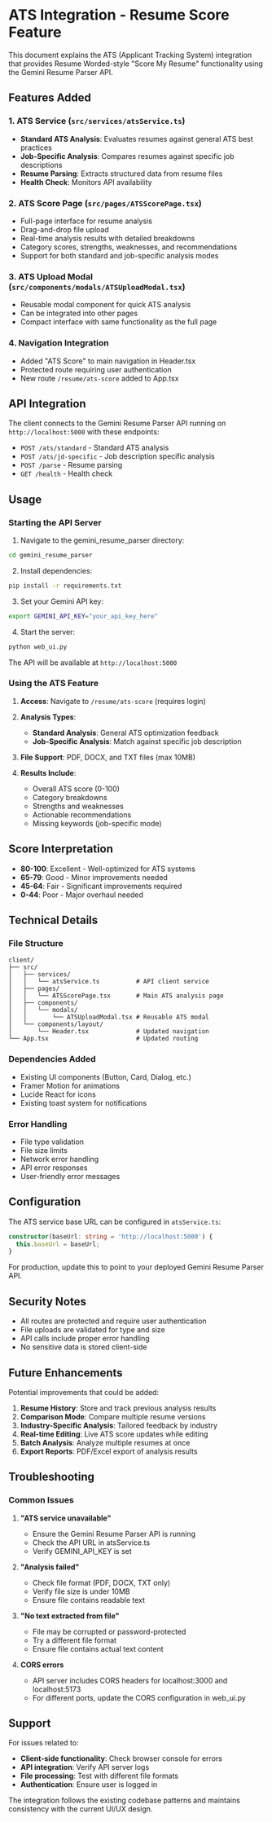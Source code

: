 # ATS Integration - Resume Score Feature

This document explains the ATS (Applicant Tracking System) integration that provides Resume Worded-style "Score My Resume" functionality using the Gemini Resume Parser API.

## Features Added

### 1. ATS Service (`src/services/atsService.ts`)
- **Standard ATS Analysis**: Evaluates resumes against general ATS best practices
- **Job-Specific Analysis**: Compares resumes against specific job descriptions
- **Resume Parsing**: Extracts structured data from resume files
- **Health Check**: Monitors API availability

### 2. ATS Score Page (`src/pages/ATSScorePage.tsx`)
- Full-page interface for resume analysis
- Drag-and-drop file upload
- Real-time analysis results with detailed breakdowns
- Category scores, strengths, weaknesses, and recommendations
- Support for both standard and job-specific analysis modes

### 3. ATS Upload Modal (`src/components/modals/ATSUploadModal.tsx`)
- Reusable modal component for quick ATS analysis
- Can be integrated into other pages
- Compact interface with same functionality as the full page

### 4. Navigation Integration
- Added "ATS Score" to main navigation in Header.tsx
- Protected route requiring user authentication
- New route `/resume/ats-score` added to App.tsx

## API Integration

The client connects to the Gemini Resume Parser API running on `http://localhost:5000` with these endpoints:

- `POST /ats/standard` - Standard ATS analysis
- `POST /ats/jd-specific` - Job description specific analysis  
- `POST /parse` - Resume parsing
- `GET /health` - Health check

## Usage

### Starting the API Server

1. Navigate to the gemini_resume_parser directory:
```bash
cd gemini_resume_parser
```

2. Install dependencies:
```bash
pip install -r requirements.txt
```

3. Set your Gemini API key:
```bash
export GEMINI_API_KEY="your_api_key_here"
```

4. Start the server:
```bash
python web_ui.py
```

The API will be available at `http://localhost:5000`

### Using the ATS Feature

1. **Access**: Navigate to `/resume/ats-score` (requires login)

2. **Analysis Types**:
   - **Standard Analysis**: General ATS optimization feedback
   - **Job-Specific Analysis**: Match against specific job description

3. **File Support**: PDF, DOCX, and TXT files (max 10MB)

4. **Results Include**:
   - Overall ATS score (0-100)
   - Category breakdowns
   - Strengths and weaknesses
   - Actionable recommendations
   - Missing keywords (job-specific mode)

## Score Interpretation

- **80-100**: Excellent - Well-optimized for ATS systems
- **65-79**: Good - Minor improvements needed  
- **45-64**: Fair - Significant improvements required
- **0-44**: Poor - Major overhaul needed

## Technical Details

### File Structure
```
client/
├── src/
│   ├── services/
│   │   └── atsService.ts          # API client service
│   ├── pages/
│   │   └── ATSScorePage.tsx       # Main ATS analysis page
│   ├── components/
│   │   └── modals/
│   │       └── ATSUploadModal.tsx # Reusable ATS modal
│   └── components/layout/
│       └── Header.tsx             # Updated navigation
└── App.tsx                        # Updated routing
```

### Dependencies Added
- Existing UI components (Button, Card, Dialog, etc.)
- Framer Motion for animations
- Lucide React for icons
- Existing toast system for notifications

### Error Handling
- File type validation
- File size limits
- Network error handling
- API error responses
- User-friendly error messages

## Configuration

The ATS service base URL can be configured in `atsService.ts`:

```typescript
constructor(baseUrl: string = 'http://localhost:5000') {
  this.baseUrl = baseUrl;
}
```

For production, update this to point to your deployed Gemini Resume Parser API.

## Security Notes

- All routes are protected and require user authentication
- File uploads are validated for type and size
- API calls include proper error handling
- No sensitive data is stored client-side

## Future Enhancements

Potential improvements that could be added:

1. **Resume History**: Store and track previous analysis results
2. **Comparison Mode**: Compare multiple resume versions
3. **Industry-Specific Analysis**: Tailored feedback by industry
4. **Real-time Editing**: Live ATS score updates while editing
5. **Batch Analysis**: Analyze multiple resumes at once
6. **Export Reports**: PDF/Excel export of analysis results

## Troubleshooting

### Common Issues

1. **"ATS service unavailable"**
   - Ensure the Gemini Resume Parser API is running
   - Check the API URL in atsService.ts
   - Verify GEMINI_API_KEY is set

2. **"Analysis failed"**
   - Check file format (PDF, DOCX, TXT only)
   - Verify file size is under 10MB
   - Ensure file contains readable text

3. **"No text extracted from file"**
   - File may be corrupted or password-protected
   - Try a different file format
   - Ensure file contains actual text content

4. **CORS errors**
   - API server includes CORS headers for localhost:3000 and localhost:5173
   - For different ports, update the CORS configuration in web_ui.py

## Support

For issues related to:
- **Client-side functionality**: Check browser console for errors
- **API integration**: Verify API server logs
- **File processing**: Test with different file formats
- **Authentication**: Ensure user is logged in

The integration follows the existing codebase patterns and maintains consistency with the current UI/UX design.
